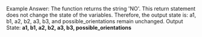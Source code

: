Example Answer: 
The function returns the string 'NO'. This return statement does not change the state of the variables. Therefore, the output state is: a1, b1, a2, b2, a3, b3, and possible_orientations remain unchanged.
Output State: **a1, b1, a2, b2, a3, b3, possible_orientations**